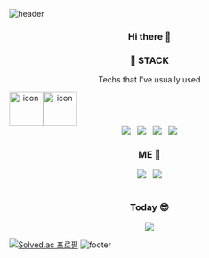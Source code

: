 ![header](https://capsule-render.vercel.app/api?type=waving&color=gradient&height=230&text=Llama-ste&fontAlign=70&fontAlignY=40&animation=twinkling)


<h3 align=center>Hi there 👋 </3>

<h3 align="center">📌 STACK </h3>
<p align="center"> Techs that I've usually used </p>
<div align=center>
<div style="display: flex; align-items: flex-start;"><img src="https://techstack-generator.vercel.app/js-icon.svg" alt="icon" width="61" height="61" /><img src="https://techstack-generator.vercel.app/react-icon.svg" alt="icon" width="61" height="61" /></div>
</div>

<div align="center"><img src="https://img.shields.io/badge/HTML5-e74c3c?style=flat-square&logo=HTML5&logoColor=white"></img> &nbsp <img src="https://img.shields.io/badge/CSS3-0A84FF?style=flat-square&logo=CSS3&logoColor=white"> &nbsp <img src="https://img.shields.io/badge/JavaScript-FFCD11?style=flat-square&logo=JavaScript&logoColor=white"></img> &nbsp <img src="https://img.shields.io/badge/React-00BCF6?style=flat-square&logo=React&logoColor=white"></img></div>

<h3 align="center"> ME 🦙 </h3>

<div align="center"><a href="https://velog.io/@llama" target="_blank"><img src="https://img.shields.io/badge/Velog-20c997?style=flat-square&logo=velog&logoColor=white"/></a> &nbsp <a href="mailto:andong1212@gmail.com" target="_blank"><img src="https://img.shields.io/badge/Gmail-EA4335?style=flat-square&logo=gmail&logoColor=white"/></a></div>

<br>

<div align="center">
  <h3> Today 😎 </h3>
  <a href="https://github.com/llama-ste/"><img src="https://hits.seeyoufarm.com/api/count/incr/badge.svg?url=https%3A%2F%2Fgithub.com%2Fllama-ste%2F&count_bg=%2332D3EB&title_bg=%238A9596&icon=&icon_color=%23E7E7E7&title=WELCOME&edge_flat=false"/></a>
</div>

[![Solved.ac
프로필](http://mazassumnida.wtf/api/v2/generate_badge?boj=andong3282)](https://solved.ac/andong3282)
![footer](https://capsule-render.vercel.app/api?section=footer&type=waving&color=gradient)

<!--
**llama-ste/llama-ste** is a ✨ _special_ ✨ repository because its `README.md` (this file) appears on your GitHub profile.

Here are some ideas to get you started:

- 🔭 I’m currently working on ...
- 🌱 I’m currently learning ...
- 👯 I’m looking to collaborate on ...
- 🤔 I’m looking for help with ...
- 💬 Ask me about ...
- 📫 How to reach me: ...
- 😄 Pronouns: ...
- ⚡ Fun fact: ...
-->
